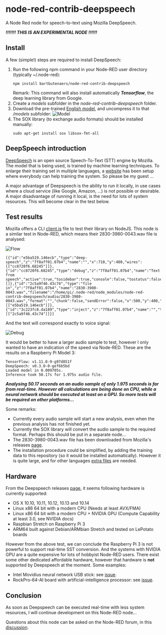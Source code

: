 # node-red-contrib-deepspeech
A Node Red node for speech-to-text using Mozilla DeepSpeech.

***!!!!!!! THIS IS AN EXPERIMENTAL NODE !!!!!!***

## Install
A few (simple!) steps are required to install DeepSpeech:

1. Run the following npm command in your Node-RED user directory (typically ~/.node-red):
   ```
   npm install bartbutenaers/node-red-contrib-deepspeech
   ```
   Remark: This command will also install automatically ***Tensorflow***, the deep learning library from Google.
1. Create a *models* subfolder in the *node-red-contrib-deepspeech* folder.
1. Download the pre-trained [English model](https://github.com/mozilla/DeepSpeech/releases/download/v0.3.0/deepspeech-0.3.0-models.tar.gz), and uncompress it to that */models* subfolder:
   ![Model](https://raw.githubusercontent.com/bartbutenaers/node-red-contrib-deepspeech/master/images/deep_model.png)
1. The SOX library (to exchange audio formats) should be installed manually:
   ```
   sudo apt-get install sox libsox-fmt-all
   ```

## DeepSpeech introduction
[DeepSpeech](https://github.com/mozilla/DeepSpeech) is an open source Speech-To-Text (STT) engine by Mozilla.  The model that is being used, is trained by machine learning techniques.  To enlarge their training set in multiple languages, a [website](https://voice.mozilla.org/nl) has been setup where everybody can help training the system.  So please be my guest ...

A major advantage of Deepspeech is the ability to run it locally, in use cases where a cloud service (like Google, Amazon, ...) is not possible or desirable.  A major disadvantage of running it local, is the need for lots of system resources.  This will become clear in the test below.

## Test results
Mozilla offers a CLI [client.js](https://github.com/mozilla/DeepSpeech#using-the-nodejs-package) file to test their library on NodeJS.  This node is a similar test in Node-RED, which means their 2830-3980-0043.wav file is analysed:

![Flow](https://raw.githubusercontent.com/bartbutenaers/node-red-contrib-deepspeech/master/images/deep_flow.png)
```
[{"id":"e5ba519.146ecb","type":"deep-speech","z":"7f8aff01.07b4","name":"","x":710,"y":400,"wires":[["cc8720f6.68245"]]},{"id":"cc8720f6.68245","type":"debug","z":"7f8aff01.07b4","name":"Text from speech","active":true,"tosidebar":true,"console":false,"tostatus":false,"complete":"payload","x":910,"y":400,"wires":[]},{"id":"2c5a9f46.43c74","type":"file in","z":"7f8aff01.07b4","name":"2830-3980-0043.wav","filename":"/home/pi/.node-red/node_modules/node-red-contrib-deepspeech/audio/2830-3980-0043.wav","format":"","chunk":false,"sendError":false,"x":500,"y":400,"wires":[["e5ba519.146ecb"]]},{"id":"3c223fc8.da189","type":"inject","z":"7f8aff01.07b4","name":"","topic":"","payload":"","payloadType":"date","repeat":"","crontab":"","once":false,"onceDelay":0.1,"x":290,"y":400,"wires":[["2c5a9f46.43c74"]]}]
```
And the text will correspond exactly to voice signal:

![Debug](https://raw.githubusercontent.com/bartbutenaers/node-red-contrib-deepspeech/master/images/deep_debug.png)

It would be better to have a larger audio sample to test, however I only wanted to have an indication of the speed via Node-RED.  These are the results on a Raspberry Pi Model 3:
```
TensorFlow: v1.11.0-9-g97d851f
DeepSpeech: v0.3.0-0-gef6b5bd
Loaded model in 0.009705s.
Inference took 50.17s for 1.975s audio file.
```
***Analysing 50.17 seconds on an audio sample of only 1.975 seconds is far from real-time.  However all calculations are being done on CPU, while a neural network should be executed at least on a GPU.  So more tests will be required on other platforms...***

Some remarks:
+ Currently every audio sample will start a new analysis, even when the previous analysis has not finished yet.
+ Currently the SOX library will convert the audio sample to the required format.  Perhaps this should be put in a separate node...
+ The 2830-3980-0043.wav file has been downloaded from Mozilla's releases [page](https://github.com/mozilla/DeepSpeech/releases/download/v0.3.0/audio-0.3.0.tar.gz).
+ The installation procedure could be simplified, by adding the training data to this repository (so it would be installed automatically).  However it is quite large, and for other languages [extra files](https://github.com/mozilla/DeepSpeech#common-voice-training-data) are needed.

## Hardware
From the Deepspeech releases [page](https://github.com/mozilla/DeepSpeech/releases), it seems following hardware is currently supported:
+ OS X 10.10, 10.11, 10.12, 10.13 and 10.14
+ Linux x86 64 bit with a modern CPU (Needs at least AVX/FMA)
+ Linux x86 64 bit with a modern CPU + NVIDIA GPU (Compute Capability at least 3.0, see NVIDIA docs)
+ Raspbian Stretch on Raspberry Pi 3
+ ARM64 built against Debian/ARMbian Stretch and tested on LePotato boards

However from the above test, we can conclude the Raspberry Pi 3 is not powerful to support real-time SST conversion.  And the systems with NVIDIA GPU are a quite expensive for lots of hobbyist Node-RED users.  There exist some other dedicated affordable hardware, however that hardware is **not** supported by Deepspeech at the moment.  Some examples:
+ Intel Movidius neural network USB stick: see [issue](https://github.com/mozilla/DeepSpeech/issues/1299).
+ RockPro-64-AI board with artificial-intelligence processor: see [issue](https://github.com/mozilla/DeepSpeech/issues/1346).

## Conclusion
As soon as Deepspeech can be executed real-time with less system resources, I will continue development on this Node-RED node...  

Questions about this node can be asked on the Node-RED forum, in this [discussion](https://discourse.nodered.org/t/announce-node-red-contrib-deepspeech-test-results/5774).
